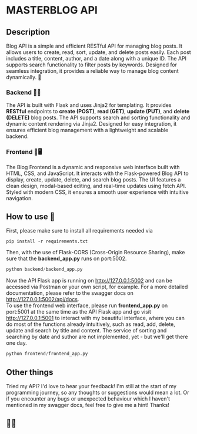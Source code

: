 
# MASTERBLOG API

## Description

Blog API is a simple and efficient RESTful API for managing blog posts. It allows users to create, read, sort, update, and delete posts easily. Each post includes a title, content, author, and a date along with a unique ID. The API supports search functionality to filter posts by keywords. Designed for seamless integration, it provides a reliable way to manage blog content dynamically. 🚀

### Backend 🔧💾

The API is built with Flask and uses Jinja2 for templating. It provides __RESTful__ endpoints to __create (POST)__, __read (GET)__, __update (PUT)__, and __delete (DELETE)__ blog posts. The API supports search and sorting functionality and dynamic content rendering via Jinja2. Designed for easy integration, it ensures efficient blog management with a lightweight and scalable backend.


### Frontend 🎨🖥️ 

The Blog Frontend is a dynamic and responsive web interface built with HTML, CSS, and JavaScript. It interacts with the Flask-powered Blog API to display, create, update, delete, and search blog posts. The UI features a clean design, modal-based editing, and real-time updates using fetch API. Styled with modern CSS, it ensures a smooth user experience with intuitive navigation.

## How to use 🧭

First, please make sure to install all requirements needed via 

```pip
pip install -r requirements.txt
```

Then, with the use of Flask-CORS (Cross-Origin Resource Sharing), make sure that the __backend_app.py__ runs on port:5002. 
```python
python backend/backend_app.py
```
Now the API Flask app is running on http://127.0.0.1:5002 and can be accessed via Postman or your own script, for example. For a more detailed documentation, please refer to the swagger docs on http://127.0.0.1:5002/api/docs.  <br> To use the frontend web interface, please run __frontend_app.py__ on port:5001 at the same time as the API Flask app and go visit http://127.0.0.1:5001 to interact with my beautiful interface, where you can do most of the functions already intuitively, such as read, add, delete, update and search by title and content. The service of sorting and searching by date and suthor are not implemented, yet - but we'll get there one day. 
```python
python frontend/frontend_app.py
```

## Other things

Tried my API? I'd love to hear your feedback!   I'm still at the start of my programming journey, so any thoughts or suggestions would mean a lot. Or if you encounter any bugs or unexpected behaviour which I haven't mentioned in my swagger docs, feel free to give me a hint!
Thanks! 

## 🤙🏼
